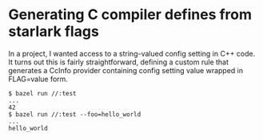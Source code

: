 # Generating C compiler defines from starlark flags

In a project, I wanted access to a string-valued config setting in C++
code. It turns out this is fairly straightforward, defining a custom
rule that generates a CcInfo provider containing config setting value
wrapped in FLAG=value form.

```
$ bazel run //:test
...
42
$ bazel run //:test --foo=hello_world
...
hello_world
```
